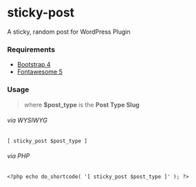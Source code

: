 # sticky-post
A sticky, random post for WordPress Plugin

### Requirements
* [Bootstrap 4](https://getbootstrap.com/)
* [Fontawesome 5](https://fontawesome.com/)

### Usage
> where **$post_type** is the **Post Type Slug**

###### via WYSIWYG
```[ sticky_post $post_type ]```

###### via PHP
```<?php echo do_shortcode( '[ sticky_post $post_type ]' ); ?>```
